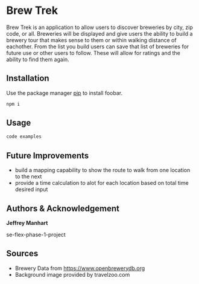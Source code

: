 

# Brew Trek

Brew Trek is an application to allow users to discover breweries by city, zip code, or all.  Breweries will be displayed and give users the ability to build a brewery tour that makes sense to them or within walking distance of eachother.  From the list you build users can save that list of breweries for future use or other users to follow.  These will allow for ratings and the ability to find them again.

## Installation

Use the package manager [pip](https://pip.pypa.io/en/stable/) to install foobar.

```bash
npm i
```

## Usage

```javascript
code examples
```
## Future Improvements
- build a mapping capability to show the route to walk from one location to the next
- provide a time calculation to alot for each location based on total time desired input 


## Authors & Acknowledgement

**Jeffrey Manhart**

se-flex-phase-1-project

## Sources
- Brewery Data from https://www.openbrewerydb.org
- Background image provided by travelzoo.com
